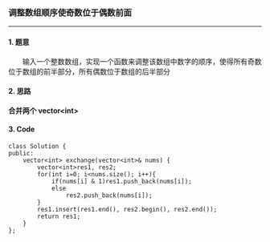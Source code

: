 ### 调整数组顺序使奇数位于偶数前面

---

#### 1. 题意

&emsp;&emsp;输入一个整数数组，实现一个函数来调整该数组中数字的顺序，使得所有奇数位于数组的前半部分，所有偶数位于数组的后半部分

#### 2. 思路

**合并两个 vector\<int>**

#### 3. Code

```
class Solution {
public:
    vector<int> exchange(vector<int>& nums) {
        vector<int>res1, res2;
        for(int i=0; i<nums.size(); i++){
            if(nums[i] & 1)res1.push_back(nums[i]);
            else
                res2.push_back(nums[i]);
        }
        res1.insert(res1.end(), res2.begin(), res2.end());
        return res1;
    }
};
```